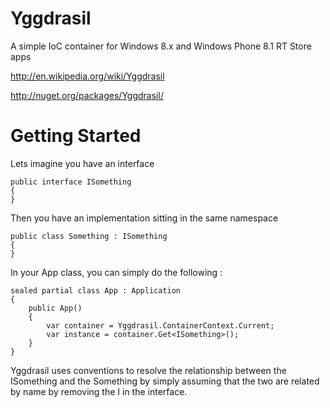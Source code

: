 Yggdrasil
========

A simple IoC container for Windows 8.x and Windows Phone 8.1 RT Store apps

http://en.wikipedia.org/wiki/Yggdrasil

http://nuget.org/packages/Yggdrasil/

# Getting Started #

Lets imagine you have an interface

    public interface ISomething
    {
    }
    
Then you have an implementation sitting in the same namespace

    public class Something : ISomething
    {
    }


In your App class, you can simply do the following : 

    sealed partial class App : Application
    {
        public App()
        {
            var container = Yggdrasil.ContainerContext.Current;
            var instance = container.Get<ISomething>();
        }
    }
  
Yggdrasil uses conventions to resolve the relationship between the ISomething and the 
Something by simply assuming that the two are related by name by removing the I in the 
interface.
  
  
